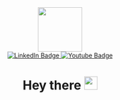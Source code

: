 <div id="header" align="center">
  <img src="https://media.giphy.com/media/M9gbBd9nbDrOTu1Mqx/giphy.gif" width="100"/>
</div>

<div id="badges" align="center">
  <a href="https://www.linkedin.com/in/pacifique-rubasha-444b90206/">
    <img src="https://img.shields.io/badge/LinkedIn-blue?style=for-the-badge&logo=linkedin&logoColor=white" alt="LinkedIn Badge"/>
  </a>
  <a href="https://medium.com/@ruthlessasync">
    <img src="https://img.shields.io/badge/Medium-black?style=for-the-badge&logo=medium&logoColor=white" alt="Youtube Badge"/>
  </a>
</div>

<div align="center">
  <img src="https://komarev.com/ghpvc/?username=pacifiquerubasha&style=flat-square&color=blue" alt=""/>
</div>

<div align="center">
  <h1>
    Hey there
    <img src="https://media.giphy.com/media/hvRJCLFzcasrR4ia7z/giphy.gif" width="30px"/>
  </h1>
<div>
